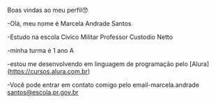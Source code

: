 Boas vindas ao meu perfil😙

-Olá, meu nome é Marcela Andrade Santos

-Estudo na escola Civico Militar Professor Custodio Netto 

-minha turma é 1 ano A

-estou me desenvolvendo em linguagem de programação pelo [Alura] (https://cursos.alura.com.br)

-Você pode entrar em contato comigo pelo email-marcela.andrade santos@escola.pr.gov.br



